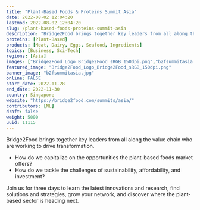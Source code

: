 ```yaml
---
title: "Plant-Based Foods & Proteins Summit Asia"
date: 2022-08-02 12:04:20
lastmod: 2022-08-02 12:04:20
slug: /plant-based-foods-proteins-summit-asia
description: "Bridge2Food brings together key leaders from all along the value chain who are working to drive transformation.How do we capitalize on the opportunities the plant-based foods market offers?How do we tackle the challenges of sustainability, affordability, and investment?Join us for three days to learn the latest innovations and research, find solutions and strategies, grow your network, and discover where the plant-based sector is heading next."
proteins: [Plant-Based]
products: [Meat, Dairy, Eggs, Seafood, Ingredients]
topics: [Business, Sci-Tech]
regions: [Asia]
images: ["Bridge2Food_Logo_Bridge2Food_sRGB_150dpi.png","b2fsummitasia.jpg"]
featured_image: "Bridge2Food_Logo_Bridge2Food_sRGB_150dpi.png"
banner_image: "b2fsummitasia.jpg"
online: FALSE
start_date: 2022-11-28
end_date: 2022-11-30
country: Singapore
website: "https://bridge2food.com/summits/asia/"
contributors: [NL]
draft: false
weight: 5000
uuid: 11115
---
```

<p>Bridge2Food brings together key leaders from all along the value chain who are working to drive transformation.</p>
<ul>
<li>How do we capitalize on the opportunities the plant-based foods market offers?</li>
<li>How do we tackle the challenges of sustainability, affordability, and investment?</li>
</ul>
<p>Join us for three days to learn the latest innovations and research, find solutions and strategies, grow your network, and discover where the plant-based sector is heading next.</p>
